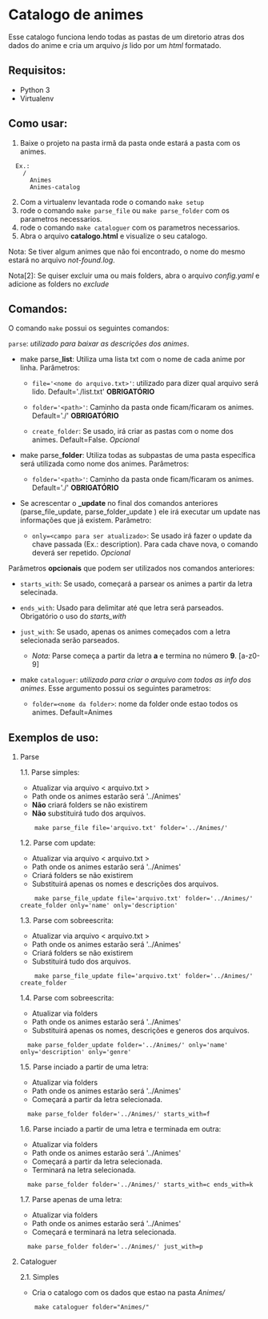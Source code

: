 # Catalogo de animes #

Esse catalogo funciona lendo todas as pastas de um diretorio atras dos dados do anime e
cria um arquivo _js_ lido por um _html_ formatado.

## Requisitos: ##

- Python 3
- Virtualenv

## Como usar: ##

1. Baixe o projeto na pasta irmã da pasta onde estará a pasta com os animes.
  ```
    Ex.:
      /
        Animes
        Animes-catalog

  ```
2. Com a virtualenv levantada rode o comando `make setup`
3. rode o comando `make parse_file` ou `make parse_folder` com os parametros necessarios.
4. rode o comando `make cataloguer` com os parametros necessarios.
5. Abra o arquivo **catalogo.html** e visualize o seu catalogo.

Nota: Se tiver algum animes que não foi encontrado, o nome do mesmo estará no arquivo *not-found.log*.

Nota[2]: Se quiser excluir uma ou mais folders, abra o arquivo *config.yaml* e adicione as folders no _exclude_


## Comandos: ##

O comando `make` possui os seguintes comandos:

`parse`: _utilizado para baixar as descrições dos animes_. 

- make parse_**list**: Utiliza uma lista txt com o nome de cada anime por linha. Parâmetros:

  - `file='<nome do arquivo.txt>'`: utilizado para dizer qual arquivo será lido. Default='./list.txt' **OBRIGATÓRIO**

  - `folder='<path>'`: Caminho da pasta onde ficam/ficaram os animes. Default='./' **OBRIGATÓRIO**

  - `create_folder`: Se usado, irá criar as pastas com o nome dos animes. Default=False. _Opcional_
  
- make parse_**folder**: Utiliza todas as subpastas de uma pasta específica será utilizada como nome dos animes. Parâmetros:

  - `folder='<path>'`: Caminho da pasta onde ficam/ficaram os animes. Default='./' **OBRIGATÓRIO**

- Se acrescentar o **_update** no final dos comandos anteriores (parse_file_update, parse_folder_update ) ele irá executar um update nas informações que já existem. Parâmetro:

  - `only=<campo para ser atualizado>`: Se usado irá fazer o update da chave passada (Ex.: description). Para cada chave nova, o comando deverá ser repetido. _Opcional_


Parâmetros **opcionais** que podem ser utilizados nos comandos anteriores:
- `starts_with`: Se usado, começará a parsear os animes a partir da letra selecinada.
- `ends_with`: Usado para delimitar até que letra será parseados. Obrigatório o uso do _starts_with_
- `just_with`: Se usado, apenas os animes começados com a letra selecionada serão parseados.
  - _Nota:_ Parse começa a partir da letra **a** e termina no número **9**. [a-z0-9]


- make `cataloguer`: _utilizado para criar o arquivo com todos as info dos animes_. Esse argumento possui os seguintes parametros:

  - `folder=<nome da folder>`: nome da folder onde estao todos os animes. Default=Animes


## Exemplos de uso: ##

1. Parse

    1.1. Parse simples:
      - Atualizar via arquivo < arquivo.txt >
      - Path onde os animes estarão será '../Animes'
      - **Não** criará folders se não existirem
      - **Não** substituirá tudo dos arquivos.

    ```
        make parse_file file='arquivo.txt' folder='../Animes/'
    ```

    1.2. Parse com update:
      - Atualizar via arquivo < arquivo.txt >
      - Path onde os animes estarão será '../Animes'
      - Criará folders se não existirem
      - Substituirá apenas os nomes e descrições dos arquivos.

    ```
        make parse_file_update file='arquivo.txt' folder='../Animes/' create_folder only='name' only='description'
    ```

    1.3. Parse com sobreescrita:
      - Atualizar via arquivo < arquivo.txt >
      - Path onde os animes estarão será '../Animes'
      - Criará folders se não existirem
      - Substituirá tudo dos arquivos.

    ```
        make parse_file_update file='arquivo.txt' folder='../Animes/' create_folder
    ```

    1.4. Parse com sobreescrita:
      - Atualizar via folders
      - Path onde os animes estarão será '../Animes'
      - Substituirá apenas os nomes, descrições e generos dos arquivos.

    ```
      make parse_folder_update folder='../Animes/' only='name' only='description' only='genre'
    ```

    1.5. Parse inciado a partir de uma letra:
      - Atualizar via folders
      - Path onde os animes estarão será '../Animes'
      - Começará a partir da letra selecionada.

    ```
      make parse_folder folder='../Animes/' starts_with=f
    ```

    1.6. Parse inciado a partir de uma letra e terminada em outra:
      - Atualizar via folders
      - Path onde os animes estarão será '../Animes'
      - Começará a partir da letra selecionada.
      - Terminará na letra selecionada.

    ```
      make parse_folder folder='../Animes/' starts_with=c ends_with=k
    ```

    1.7. Parse apenas de uma letra:
      - Atualizar via folders
      - Path onde os animes estarão será '../Animes'
      - Começará e terminará na letra selecionada.

    ```
      make parse_folder folder='../Animes/' just_with=p
    ```

2. Cataloguer

    2.1. Simples

      - Cria o catalogo com os dados que estao na pasta _Animes/_

    ```
        make cataloguer folder="Animes/"
    ```
